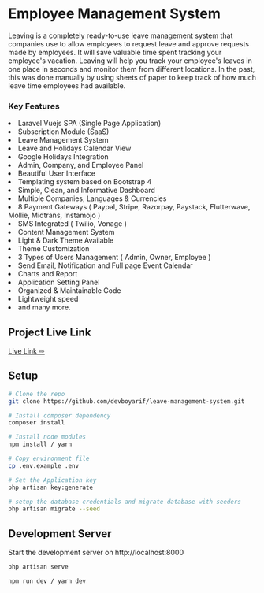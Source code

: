 # Employee Management System
Leaving is a completely ready-to-use leave management system that companies use to allow employees to request leave and approve requests made by employees. It will save valuable time spent tracking your employee's vacation. Leaving will help you track your employee's leaves in one place in seconds and monitor them from different locations. In the past, this was done manually by using sheets of paper to keep track of how much leave time employees had available.

### Key Features
<li>Laravel Vuejs SPA (Single Page Application)</li>
<li>Subscription Module (SaaS)</li>
<li>Leave Management System</li>
<li>Leave and Holidays Calendar View</li>
<li>Google Holidays Integration</li>
<li>Admin, Company, and Employee Panel</li>
<li>Beautiful User Interface</li>
<li>Templating system based on Bootstrap 4</li>
<li>Simple, Clean, and Informative Dashboard</li>
<li>Multiple Companies, Languages & Currencies</li>
<li>8 Payment Gateways ( Paypal, Stripe, Razorpay, Paystack, Flutterwave, Mollie, Midtrans, Instamojo )</li>
<li>SMS Integrated ( Twilio, Vonage )</li>
<li>Content Management System</li>
<li>Light & Dark Theme Available</li>
<li>Theme Customization</li>
<li>3 Types of Users Management ( Admin, Owner, Employee )</li>
<li>Send Email, Notification and Full page Event Calendar</li>
<li>Charts and Report</li>
<li>Application Setting Panel</li>
<li>Organized & Maintainable Code</li>
<li>Lightweight speed</li> 
<li> and many more. </li>

## Project Live Link
[Live Link ⇨ ](https://leaving.devarif.co)

## Setup
```bash
# Clone the repo
git clone https://github.com/devboyarif/leave-management-system.git

# Install composer dependency
composer install

# Install node modules 
npm install / yarn

# Copy environment file
cp .env.example .env

# Set the Application key
php artisan key:generate

# setup the database credentials and migrate database with seeders
php artisan migrate --seed

```

## Development Server

Start the development server on http://localhost:8000

```bash
php artisan serve
```
```bash
npm run dev / yarn dev
```

